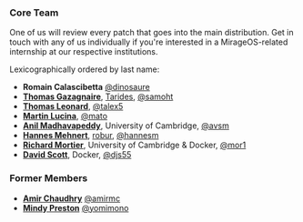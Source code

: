 ### Core Team

One of us will review every patch that goes into the main distribution. Get in
touch with any of us individually if you're interested in a MirageOS-related
internship at our respective institutions.

Lexicographically ordered by last name:
* **Romain Calascibetta** [@dinosaure](https://github.com/dinosaure)
* **[Thomas Gazagnaire](http://thomas.gazagnaire.org)**, [Tarides](https://tarides.com), [@samoht](https://github.com/samoht)
* **[Thomas Leonard](http://roscidus.com/blog/)**, [@talex5](https://github.com/talex5)
* **[Martin Lucina](https://lucina.net/)**, [@mato](https://github.com/mato)
* **[Anil Madhavapeddy](http://anil.recoil.org)**, University of Cambridge, [@avsm](https://github.com/avsm)
* **[Hannes Mehnert](https://hannes.nqsb.io)**, [robur](http://robur.io), [@hannesm](https://github.com/hannesm)
* **[Richard Mortier](http://mort.io/)**, University of Cambridge & Docker, [@mor1](https://github.com/mor1)
* **[David Scott](http://dave.recoil.org)**, Docker, [@djs55](https://github.com/djs55)

### Former Members
* **[Amir Chaudhry](http://amirchaudhry.com/)** [@amirmc](https://github.com/amirmc)
* **[Mindy Preston](http://www.somerandomidiot.com)** [@yomimono](https://github.com/yomimono)
